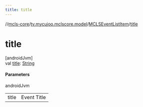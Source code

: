 ```yaml
---
title: title
---
```

//[mcls-core](../../../index.html)/[tv.mycujoo.mclscore.model](../index.html)/[MCLSEventListItem](index.html)/[title](title.html)



# title



[androidJvm]\
val [title](title.html): [String](https://kotlinlang.org/api/latest/jvm/stdlib/kotlin/-string/index.html)



#### Parameters


androidJvm

| | |
|---|---|
| title | Event Title |




